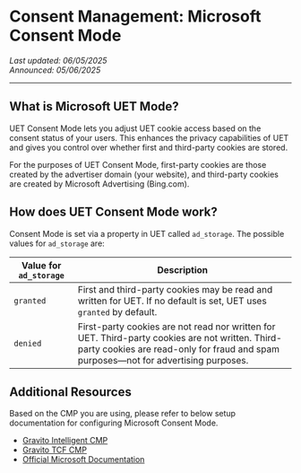 # Consent Management: Microsoft Consent Mode

_Last updated: 06/05/2025_  
_Announced: 05/06/2025_

---

## What is Microsoft UET Mode?

UET Consent Mode lets you adjust UET cookie access based on the consent status of your users. This enhances the privacy capabilities of UET and gives you control over whether first and third-party cookies are stored.

For the purposes of UET Consent Mode, first-party cookies are those created by the advertiser domain (your website), and third-party cookies are created by Microsoft Advertising (Bing.com).

## How does UET Consent Mode work?

Consent Mode is set via a property in UET called `ad_storage`. The possible values for `ad_storage` are:

| Value for `ad_storage` | Description                                                                                                                                                                            |
| ---------------------- | -------------------------------------------------------------------------------------------------------------------------------------------------------------------------------------- |
| `granted`              | First and third-party cookies may be read and written for UET. If no default is set, UET uses `granted` by default.                                                                    |
| `denied`               | First-party cookies are not read nor written for UET. Third-party cookies are not written. Third-party cookies are read-only for fraud and spam purposes—not for advertising purposes. |

## Additional Resources

Based on the CMP you are using, please refer to below setup documentation for configuring Microsoft Consent Mode.

- [Gravito Intelligent CMP](../Gravito_Intelligent_CMP/advanced/Microsoft_consent_mode.md)
- [Gravito TCF CMP](../Gravito_TCF_2.2_CMP/advanced/Microsoft_consent_mode.md)
- [Official Microsoft Documentation](https://help.ads.microsoft.com/#apex/ads/en/56960/1-500)
